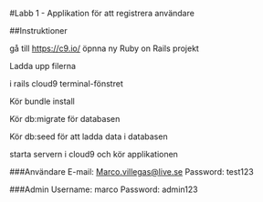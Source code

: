 
#Labb 1 - Applikation för att registrera användare 

##Instruktioner 

gå till https://c9.io/ 
öpnna ny Ruby on Rails projekt 

Ladda upp filerna 

i rails cloud9 terminal-fönstret

Kör bundle install 

Kör db:migrate för databasen

Kör db:seed för att ladda data i databasen

starta servern i cloud9 och kör applikationen

###Användare
E-mail: Marco.villegas@live.se
Password: test123

###Admin
Username: marco
Password: admin123



